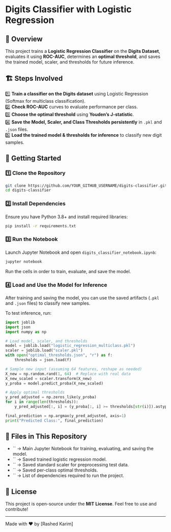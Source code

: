 # Digits Classifier with Logistic Regression

## 📌 Overview

This project trains a **Logistic Regression Classifier** on the **Digits Dataset**, evaluates it using **ROC-AUC**, determines an **optimal threshold**, and saves the trained model, scaler, and thresholds for future inference.

## 🏗️ Steps Involved

1️⃣ **Train a classifier on the Digits dataset** using Logistic Regression (Softmax for multiclass classification).\
2️⃣ **Check ROC-AUC** curves to evaluate performance per class.\
3️⃣ **Choose the optimal threshold** using **Youden’s J-statistic**.\
4️⃣ **Save the Model, Scaler, and Class Thresholds persistently** in `.pkl` and `.json` files.\
5️⃣ **Load the trained model & thresholds for inference** to classify new digit samples.

## 🚀 Getting Started

### **1️⃣ Clone the Repository**

```bash
git clone https://github.com/YOUR_GITHUB_USERNAME/digits-classifier.git
cd digits-classifier
```

### **2️⃣ Install Dependencies**

Ensure you have Python 3.8+ and install required libraries:

```bash
pip install -r requirements.txt
```

### **3️⃣ Run the Notebook**

Launch Jupyter Notebook and open `digits_classifier_notebook.ipynb`:

```bash
jupyter notebook
```

Run the cells in order to train, evaluate, and save the model.

### **4️⃣ Load and Use the Model for Inference**

After training and saving the model, you can use the saved artifacts (`.pkl` and `.json` files) to classify new samples.

To test inference, run:

```python
import joblib
import json
import numpy as np

# Load model, scaler, and thresholds
model = joblib.load("logistic_regression_multiclass.pkl")
scaler = joblib.load("scaler.pkl")
with open("optimal_thresholds.json", "r") as f:
    thresholds = json.load(f)

# Sample new input (assuming 64 features, reshape as needed)
X_new = np.random.rand(1, 64)  # Replace with real data
X_new_scaled = scaler.transform(X_new)
y_proba = model.predict_proba(X_new_scaled)

# Apply optimal thresholds
y_pred_adjusted = np.zeros_like(y_proba)
for i in range(len(thresholds)):
    y_pred_adjusted[:, i] = (y_proba[:, i] >= thresholds[str(i)]).astype(int)

final_prediction = np.argmax(y_pred_adjusted, axis=1)
print("Predicted Class:", final_prediction)
```

## 📂 Files in This Repository

- `` → Main Jupyter Notebook for training, evaluating, and saving the model.
- `` → Saved trained logistic regression model.
- `` → Saved standard scaler for preprocessing test data.
- `` → Saved per-class optimal thresholds.
- `` → List of dependencies required to run the project.

## 📜 License

This project is open-source under the **MIT License**. Feel free to use and contribute!

---

Made with ❤️ by [Rashed Karim]

